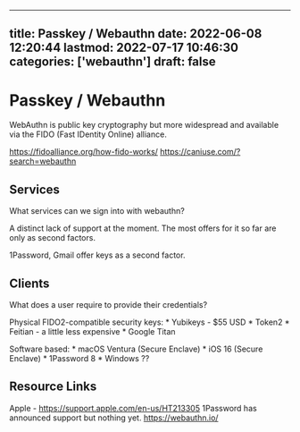 
---
title: Passkey / Webauthn
date: 2022-06-08 12:20:44
lastmod: 2022-07-17 10:46:30
categories: ['webauthn']
draft: false
---


# Passkey / Webauthn
WebAuthn is public key cryptography but more widespread and available via the FIDO (Fast IDentity Online) alliance.

https://fidoalliance.org/how-fido-works/
https://caniuse.com/?search=webauthn

## Services
What services can we sign into with webauthn?

A distinct lack of support at the moment. The most offers for it so far are only as second factors.

1Password, Gmail offer keys as a second factor.


## Clients
What does a user require to provide their credentials?

Physical FIDO2-compatible security keys:
	* Yubikeys - $55 USD
	* Token2
	* Feitian - a little less expensive
	* Google Titan

Software based:
	* macOS Ventura (Secure Enclave)
	* iOS 16 (Secure Enclave)
	* 1Password 8
	* Windows ??

## Resource Links
Apple - https://support.apple.com/en-us/HT213305
1Password has announced support but nothing yet.
https://webauthn.io/

<!-- #public #webauthn -->

<!-- {BearID:BB8256C9-49B9-4C62-8069-D9A505D7B489-49872-0000270E8378E05B} -->
